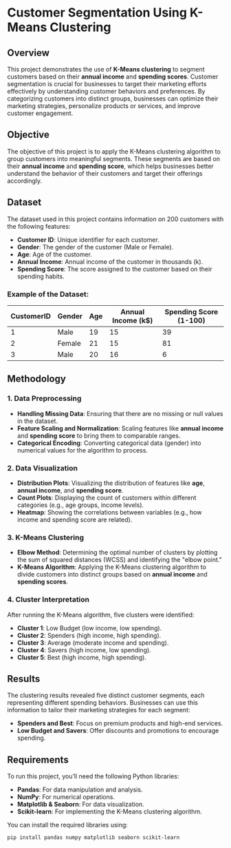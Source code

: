 # Customer Segmentation Using K-Means Clustering

## Overview
This project demonstrates the use of **K-Means clustering** to segment customers based on their **annual income** and **spending scores**. Customer segmentation is crucial for businesses to target their marketing efforts effectively by understanding customer behaviors and preferences. By categorizing customers into distinct groups, businesses can optimize their marketing strategies, personalize products or services, and improve customer engagement.

## Objective
The objective of this project is to apply the K-Means clustering algorithm to group customers into meaningful segments. These segments are based on their **annual income** and **spending score**, which helps businesses better understand the behavior of their customers and target their offerings accordingly.

## Dataset
The dataset used in this project contains information on 200 customers with the following features:
- **Customer ID**: Unique identifier for each customer.
- **Gender**: The gender of the customer (Male or Female).
- **Age**: Age of the customer.
- **Annual Income**: Annual income of the customer in thousands (k).
- **Spending Score**: The score assigned to the customer based on their spending habits.

### Example of the Dataset:
| CustomerID | Gender | Age | Annual Income (k$) | Spending Score (1-100) |
|------------|--------|-----|--------------------|------------------------|
| 1          | Male   | 19  | 15                 | 39                     |
| 2          | Female | 21  | 15                 | 81                     |
| 3          | Male   | 20  | 16                 | 6                      |

## Methodology
### 1. **Data Preprocessing**
- **Handling Missing Data**: Ensuring that there are no missing or null values in the dataset.
- **Feature Scaling and Normalization**: Scaling features like **annual income** and **spending score** to bring them to comparable ranges.
- **Categorical Encoding**: Converting categorical data (gender) into numerical values for the algorithm to process.

### 2. **Data Visualization**
- **Distribution Plots**: Visualizing the distribution of features like **age**, **annual income**, and **spending score**.
- **Count Plots**: Displaying the count of customers within different categories (e.g., age groups, income levels).
- **Heatmap**: Showing the correlations between variables (e.g., how income and spending score are related).

### 3. **K-Means Clustering**
- **Elbow Method**: Determining the optimal number of clusters by plotting the sum of squared distances (WCSS) and identifying the "elbow point."
- **K-Means Algorithm**: Applying the K-Means clustering algorithm to divide customers into distinct groups based on **annual income** and **spending scores**.

### 4. **Cluster Interpretation**
After running the K-Means algorithm, five clusters were identified:
- **Cluster 1**: Low Budget (low income, low spending).
- **Cluster 2**: Spenders (high income, high spending).
- **Cluster 3**: Average (moderate income and spending).
- **Cluster 4**: Savers (high income, low spending).
- **Cluster 5**: Best (high income, high spending).

## Results
The clustering results revealed five distinct customer segments, each representing different spending behaviors. Businesses can use this information to tailor their marketing strategies for each segment:
- **Spenders and Best**: Focus on premium products and high-end services.
- **Low Budget and Savers**: Offer discounts and promotions to encourage spending.

## Requirements
To run this project, you’ll need the following Python libraries:
- **Pandas**: For data manipulation and analysis.
- **NumPy**: For numerical operations.
- **Matplotlib & Seaborn**: For data visualization.
- **Scikit-learn**: For implementing the K-Means clustering algorithm.

You can install the required libraries using:
```bash
pip install pandas numpy matplotlib seaborn scikit-learn
